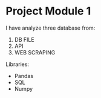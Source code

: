 # Project Module 1

I have analyze three database from:

1. DB FILE
2. API
3. WEB SCRAPING 

Libraries:

- Pandas
- SQL 
- Numpy



